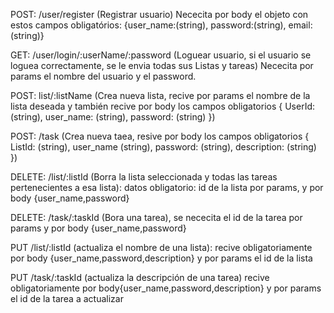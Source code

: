 <!-- ------------------------------------------------------------- -->

POST: /user/register (Registrar usuario)
Nececita por body el objeto con estos campos obligatórios:
{user_name:(string), password:(string), email:(string)}

<!-- ------------------------------------------------------------- -->

GET: /user/login/:userName/:password (Loguear usuario, si el usuario se loguea correctamente, se le envia todas sus Listas y tareas)
Nececita por params el nombre del usuario y el password.

<!-- ------------------------------------------------------------- -->

POST: list/:listName (Crea nueva lista, recive por params
el nombre de la lista deseada y también recive por body los campos obligatorios
{ UserId: (string), user_name: (string), password: (string) })

<!-- ------------------------------------------------------------- -->

POST: /task (Crea nueva taea, resive por body los campos obligatorios { ListId: (string), user_name (string), password: (string), description: (string) })

<!-- ------------------------------------------------------------- -->

DELETE: /list/:listId (Borra la lista seleccionada y todas las tareas pertenecientes a esa lista): datos obligatorio: id de la lista por params, y por body {user_name,password}

<!-- ------------------------------------------------------------- -->

DELETE: /task/:taskId (Bora una tarea), se nececita el id de la tarea por params y por body {user_name,password}

<!-- ------------------------------------------------------------- -->

PUT /list/:listId (actualiza el nombre de una lista): recive obligatoriamente por body {user_name,password,description} y por params el id de la lista

<!-- ------------------------------------------------------------- -->

PUT /task/:taskId (actualiza la descripción de una tarea) recive obligatoriamente por body{user_name,password,description} y por params el id de la tarea a actualizar
